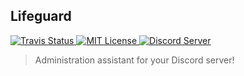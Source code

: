 ## Lifeguard

<p>
  <a href="https://travis-ci.com/lifeguardbot/lifeguard">
    <img alt="Travis Status" src="https://travis-ci.com/lifeguardbot/lifeguard.svg?branch=master">
  </a>
  <a href="./LICENSE">
    <img alt="MIT License" src="https://img.shields.io/badge/License-MIT-yellow.svg">
  </a>
  <a href="https://discord.gg/t4cmCzT">
    <img alt="Discord Server", src="https://img.shields.io/discord/541950836994211870.svg?color=7289DA&label=Discord">
  </a>
</p>

> Administration assistant for your Discord server!
